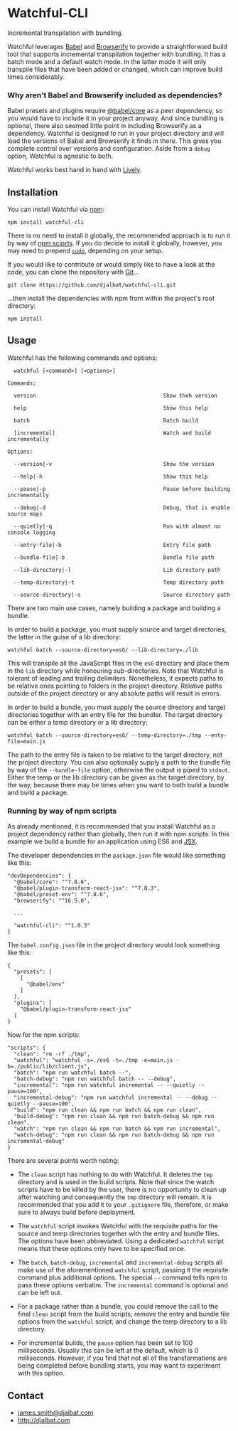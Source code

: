 # Watchful-CLI

Incremental transpilation with bundling.

Watchful leverages [Babel](https://babeljs.io/) and [Browserify](http://browserify.org/) to provide a straightforward build tool that supports incremental transpilation together with bundling. It has a batch mode and a default watch mode. In the latter mode it will only transpile files that have been added or changed, which can improve build times considerably.

### Why aren't Babel and Browserify included as dependencies?

Babel presets and plugins require [@babel/core](https://babeljs.io/docs/en/babel-core) as a peer dependency, so you would have to include it in your project anyway. And since bundling is optional, there also seemed little point in including Browserify as a dependency. Watchful is designed to run in your project directory and will load the versions of Babel and Browserify it finds in there. This gives you complete control over versions and configuration. Aside from a `debug` option, Watchful is agnostic to both.  

Watchful works best hand in hand with [Lively](https://github.com/djalbat/lively-cli). 

## Installation

You can install Watchful via [npm](https://www.npmjs.com/):
 
    npm install watchful-cli
    
There is no need to install it globally, the recommended approach is to run it by way of [npm sciprts](https://docs.npmjs.com/misc/scripts). If you do decide to install it globally, however, you may need to prepend [`sudo`](https://en.wikipedia.org/wiki/Sudo), depending on your setup.

If you would like to contribute or would simply like to have a look at the code, you can clone the repository with [Git](https://git-scm.com/)...

    git clone https://github.com/djalbat/watchful-cli.git

...then install the dependencies with npm from within the project's root directory:

    npm install
    
## Usage

Watchful has the following commands and options:

```
  watchful [<command>] [<options>]

Commands:

  version                                        Show theh version

  help                                           Show this help
  
  batch                                          Batch build

  [incremental]                                  Watch and build incrementally
  
Options:

  --version|-v                                   Show the version

  --help|-h                                      Show this help
  
  --pause|-p                                     Pause before building incrementally

  --debug|-d                                     Debug, that is enable source maps
  
  --quietly|-q                                   Run with almost no console logging

  --entry-file|-b                                Entry file path
  
  --bundle-file|-b                               Bundle file path
  
  --lib-directory|-l                             Lib directory path

  --temp-directory|-t                            Temp directory path

  --source-directory|-s                          Source directory path
```

There are two main use cases, namely building a package and building a bundle.

In order to build a package, you must supply source and target directories, the latter in the guise of a lib directory:

    watchful batch --source-directory=es6/ --lib-directory=./lib
    
This will transpile all the JavaScript files in the `es6` directory and place them in the `lib` directory while honouring sub-directories. Note that Watchful is tolerant of leading and trailing delimiters. Nonetheless, it expects paths to be relative ones pointing to folders in the project directory. Relative paths outside of the project directory or any absolute paths will result in errors.

In order to build a bundle, you must supply the source directory and target directories together with an entry file for the bundler. The target directory can be either a temp directory or a lib directory:

    watchful batch --source-directory=es6/ --temp-directory=./tmp --enty-file=main.js

The path to the entry file is taken to be relative to the target directory, not the project directory. You can also optionally supply a path to the bundle file by way of the `--bundle-file` option, otherwise the output is piped to `stdout`. Either the temp or the lib directory can be given as the target directory, by the way, because there may be times when you want to both build a bundle and build a package.

### Running by way of npm scripts

As already mentioned, it is recommended that you install Watchful as a project dependency rather than globally, then run it with npm scripts. In this example we build a bundle for an application using ES6 and [JSX](https://reactjs.org/docs/introducing-jsx.html).

The developer dependencies in the `package.json` file would like something like this:

```
"devDependencies": {
  "@babel/core": "^7.8.6",
  "@babel/plugin-transform-react-jsx": "^7.8.3",
  "@babel/preset-env": "^7.8.6",
  "browserify": "^16.5.0",
  
  ...

  "watchful-cli": "^1.0.3"
}
```

The `babel.config.json` file in the project directory would look something like this:

```
{
  "presets": [
    [
      "@babel/env"
    ]
  ],
  "plugins": [
    "@babel/plugin-transform-react-jsx"
  ]
}
```

Now for the npm scripts:

```
"scripts": {
  "clean": "rm -rf ./tmp",
  "watchful": "watchful -s=./es6 -t=./tmp -e=main.js -b=./public/lib/client.js",
  "batch": "npm run watchful batch --",
  "batch-debug": "npm run watchful batch -- --debug",
  "incremental": "npm run watchful incremental -- --quietly --pause=100",
  "incremental-debug": "npm run watchful incremental -- --debug --quietly --pause=100",
  "build": "npm run clean && npm run batch && npm run clean",
  "build-debug": "npm run clean && npm run batch-debug && npm run clean",
  "watch": "npm run clean && npm run batch && npm run incremental",
  "watch-debug": "npm run clean && npm run batch-debug && npm run incremental-debug"
}
```

There are several points worth noting:

* The `clean` script has nothing to do with Watchful. It deletes the `tmp` directory and is used in the build scripts. Note that since the watch scripts have to be killed by the user, there is no opportunity to clean up after watching and consequently the `tmp` directory will remain. It is recommended that you add it to your `.gitignore` file, therefore, or make sure to always build before deployment.

* The `watchful` script invokes Watchful with the requisite paths for the source and temp directories together with the entry and bundle files. The options have been abbreviated. Using a dedicated `watchful` script means that these options only have to be specified once.

* The `batch`, `batch-debug`, `incremental` and `incremental-debug` scripts all make use of the aforementioned `watchful` script, passing it the requisite command plus additional options. The special `--` command tells npm to pass these options verbatim. The `incremental` command is optional and can be left out.

* For a package rather than a bundle, you could remove the call to the final `clean` script from the build scripts; remove the entry and bundle file options from the `watchful` script; and change the temp directory to a lib directory.

* For incremental builds, the `pause` option has been set to 100 milliseconds. Usually this can be left at the default, which is 0 milliseconds. However, if you find that not all of the transformations are being completed before bundling starts, you may want to experiment with this option.
 
## Contact

- james.smith@djalbat.com
- http://djalbat.com
